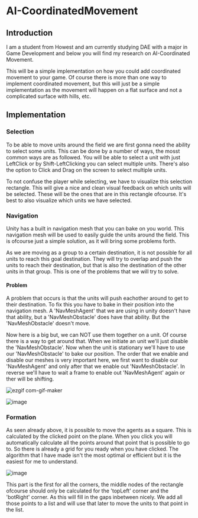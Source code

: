 # AI-CoordinatedMovement

## Introduction

I am a student from Howest and am currently studying DAE with a major in Game Development and below you will find my research on AI-Coordinated Movement. 

This will be a simple implementation on how you could add coordinated movement to your game. Of course there is more than one way to implement coordinated movement, but this will just be a simple implementation as the movement will happen on a flat surface and not a complicated surface with hills, etc.

## Implementation

### Selection

To be able to move units around the field we are first gonna need the ability to select some units. This can be done by a number of ways, the mosst common ways are as followed. You will be able to select a unit with just LeftClick or by Shift-LeftClicking you can select multiple units. There's also the option to Click and Drag on the screen to select multiple units.

To not confuse the player while selecting, we have to visualize this selection rectangle. This will give a nice and clean visual feedback on which units will be selected. These will be the ones that are in this rectangle ofcourse. It's best to also visualize which units we have selected.

### Navigation

Unity has a built in navigation mesh that you can bake on you world. This navigation mesh will be used to easily guide the units around the field. This is ofcourse just a simple solution, as it will bring some problems forth.

As we are moving as a group to a certain destination, it is not possible for all units to reach this goal destination. They will try to overlap and push the units to reach their destination, but that is also the destination of the other units in that group. This is one of the problems that we will try to solve.

#### Problem

A problem that occurs is that the units will push eachother around to get to their destination. To fix this you have to bake in their position into the navigation mesh. A 'NavMeshAgent' that we are using in unity doesn't have that ability, but a 'NavMeshObstacle' does have that ability. But the 'NavMeshObstacle' doesn't move.

Now here is a big but, we can NOT use them together on a unit. Of course there is a way to get around that. When we initiate an unit we'll just disable the 'NavMeshObstacle'. Now when the unit is stationary we'll have to use our 'NavMeshObstacle' to bake our position. The order that we enable and disable our meshes is very important here, we first want to disable our 'NavMeshAgent' and only after that we enable out 'NavMeshObstacle'. In reverse we'll have to wait a frame to enable out 'NavMeshAgent' again or ther will be shifting.

![ezgif com-gif-maker](https://user-images.githubusercontent.com/113976115/213511720-6df2b7de-02d8-4226-b3ae-b33e7689c1b6.gif)

![image](https://user-images.githubusercontent.com/113976115/213511905-ae733bee-cc5f-41a6-b2d8-e92055f9a3dc.png)

### Formation

As seen already above, it is possible to move the agents as a square. This is calculated by the clicked point on the plane. When you click you will automatically calculate all the points around that point that is possible to go to. So there is already a grid for you ready when you have clicked. The algorithm that I have made isn't the most optimal or efficient but it is the easiest for me to understand.

![image](https://user-images.githubusercontent.com/113976115/213515959-f8b7a99a-e308-4200-821a-24476e07ab8d.png)

This part is the first for all the corners, the middle nodes of the rectangle ofcourse should only be calculated for the 'topLeft' corner and the 'botRight' corner. As this will fill in the gaps inbetween nicely. We add all those points to a list and will use that later to move the units to that point in the list.
